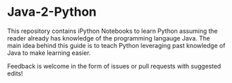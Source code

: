 # Java-2-Python

This repository contains iPython Notebooks to learn Python assuming the reader already has knowledge of the programming langauge Java.
The main idea behind this guide is to teach Python leveraging past knowledge of Java to make learning easier.

Feedback is welcome in the form of issues or pull requests with suggested edits! 
